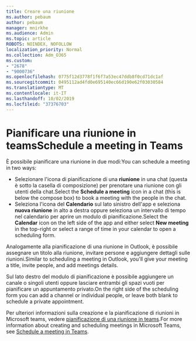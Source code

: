 ```yaml
---
title: Creare una riunione
ms.author: pebaum
author: pebaum
manager: mnirkhe
ms.audience: Admin
ms.topic: article
ROBOTS: NOINDEX, NOFOLLOW
localization_priority: Normal
ms.collection: Adm_O365
ms.custom:
- "2678"
- "9000736"
ms.openlocfilehash: 0775f12d3778f1f6f7a53ec47ddb8f0cd71dc1af
ms.sourcegitcommit: 0495112ad4fd0e695140ec66d190e62f03030584
ms.translationtype: MT
ms.contentlocale: it-IT
ms.lasthandoff: 10/02/2019
ms.locfileid: "37376703"
---
```

# <a name="schedule-a-meeting-in-teams"></a><span data-ttu-id="f60ce-102">Pianificare una riunione in teams</span><span class="sxs-lookup"><span data-stu-id="f60ce-102">Schedule a meeting in Teams</span></span>

<span data-ttu-id="f60ce-103">È possibile pianificare una riunione in due modi:</span><span class="sxs-lookup"><span data-stu-id="f60ce-103">You can schedule a meeting in two ways:</span></span> 

- <span data-ttu-id="f60ce-104">Selezionare l'icona di pianificazione di una **riunione** in una chat (questa è sotto la casella di composizione) per prenotare una riunione con gli utenti della chat.</span><span class="sxs-lookup"><span data-stu-id="f60ce-104">Select the **Schedule a meeting** icon in a chat (this is below the compose box) to book a meeting with the people in the chat.</span></span>
- <span data-ttu-id="f60ce-105">Seleziona l'icona del **Calendario** sul lato sinistro dell'app e seleziona **nuova riunione** in alto a destra oppure seleziona un intervallo di tempo nel calendario per aprire un modulo di pianificazione.</span><span class="sxs-lookup"><span data-stu-id="f60ce-105">Select the **Calendar** icon on the left side of the app and either select **New meeting** in the top-right or select a range of time in your calendar to open a scheduling form.</span></span>

<span data-ttu-id="f60ce-106">Analogamente alla pianificazione di una riunione in Outlook, è possibile assegnare un titolo alla riunione, invitare persone e aggiungere dettagli sulle riunioni.</span><span class="sxs-lookup"><span data-stu-id="f60ce-106">Similar to scheduling a meeting in  Outlook, you'll give your meeting a title, invite people, and add meetings details.</span></span>

<span data-ttu-id="f60ce-107">Sul lato destro del modulo di pianificazione è possibile aggiungere un canale o singoli utenti oppure lasciare entrambi gli spazi vuoti per pianificare un appuntamento privato.</span><span class="sxs-lookup"><span data-stu-id="f60ce-107">On the right side of the scheduling form you can add a channel or individual people, or leave both blank to schedule a private appointment.</span></span>

<span data-ttu-id="f60ce-108">Per ulteriori informazioni sulla creazione e la pianificazione di riunioni in Microsoft teams, vedere [pianificazione di una riunione in teams](https://support.office.com/article/Schedule-a-meeting-in-Teams-943507a9-8583-4c58-b5d2-8ec8265e04e5).</span><span class="sxs-lookup"><span data-stu-id="f60ce-108">For more information about creating and scheduling meetings in Microsoft Teams, see [Schedule a meeting in Teams](https://support.office.com/article/Schedule-a-meeting-in-Teams-943507a9-8583-4c58-b5d2-8ec8265e04e5).</span></span>